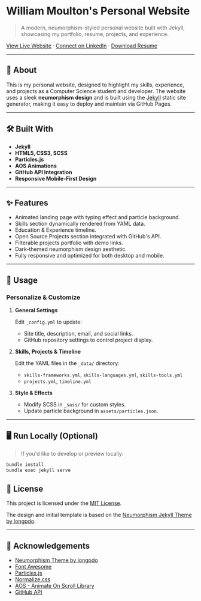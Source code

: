# William Moulton's Personal Website

> A modern, neumorphism-styled personal website built with Jekyll, showcasing my portfolio, resume, projects, and experience.

[View Live Website](https://wrmoulton.github.io/) · [Connect on LinkedIn](https://linkedin.com/in/william-r-moulton) · [Download Resume](https://wrmoulton.github.io/WilliamMoulton_CV.pdf)

---

## 🚀 About

This is my personal website, designed to highlight my skills, experience, and projects as a Computer Science student and developer. The website uses a sleek **neumorphism design** and is built using the [Jekyll](https://jekyllrb.com/) static site generator, making it easy to deploy and maintain via GitHub Pages.

---

## 🛠️ Built With

- **Jekyll**
- **HTML5, CSS3, SCSS**
- **Particles.js**
- **AOS Animations**
- **GitHub API Integration**
- **Responsive Mobile-First Design**

---

## ✨ Features

- Animated landing page with typing effect and particle background.
- Skills section dynamically rendered from YAML data.
- Education & Experience timeline.
- Open Source Projects section integrated with GitHub's API.
- Filterable projects portfolio with demo links.
- Dark-themed neumorphism design aesthetic.
- Fully responsive and optimized for both desktop and mobile.

---

## 📂 Usage

### Personalize & Customize

1. **General Settings**

   Edit `_config.yml` to update:
   - Site title, description, email, and social links.
   - GitHub repository settings to control project display.

2. **Skills, Projects & Timeline**

   Edit the YAML files in the `_data/` directory:
   - `skills-frameworks.yml`, `skills-languages.yml`, `skills-tools.yml`
   - `projects.yml`, `timeline.yml`

3. **Style & Effects**

   - Modify SCSS in `_sass/` for custom styles.
   - Update particle background in `assets/particles.json`.

---

## 🖥️ Run Locally (Optional)

> If you'd like to develop or preview locally:

```bash
bundle install
bundle exec jekyll serve
```

## 📄 License

This project is licensed under the [MIT License](LICENSE).

The design and initial template is based on the [Neumorphism Jekyll Theme by longpdo](https://github.com/longpdo/neumorphism).

---

## 🙌 Acknowledgements

- [Neumorphism Theme by longpdo](https://github.com/longpdo/neumorphism)
- [Font Awesome](https://fontawesome.com/)
- [Particles.js](https://vincentgarreau.com/particles.js/)
- [Normalize.css](https://necolas.github.io/normalize.css/)
- [AOS - Animate On Scroll Library](https://michalsnik.github.io/aos/)
- [GitHub API](https://developer.github.com/v3/)
